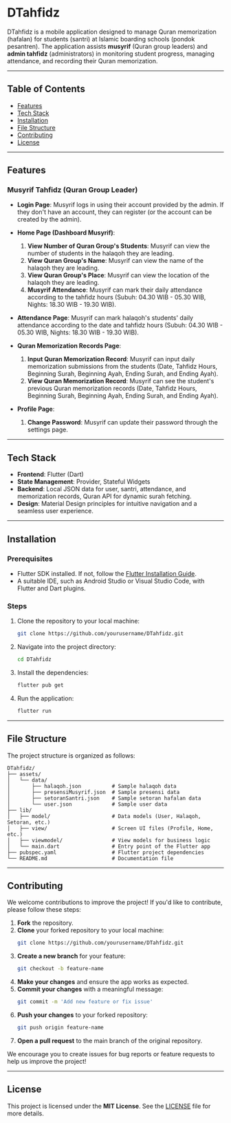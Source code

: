 # DTahfidz

DTahfidz is a mobile application designed to manage Quran memorization (hafalan) for students (santri) at Islamic boarding schools (pondok pesantren). The application assists **musyrif** (Quran group leaders) and **admin tahfidz** (administrators) in monitoring student progress, managing attendance, and recording their Quran memorization.

---

## Table of Contents

- [Features](#features)
- [Tech Stack](#tech-stack)
- [Installation](#installation)
- [File Structure](#file-structure)
- [Contributing](#contributing)
- [License](#license)

---

## Features

### Musyrif Tahfidz (Quran Group Leader)
- **Login Page**: Musyrif logs in using their account provided by the admin. If they don't have an account, they can register (or the account can be created by the admin).
  
- **Home Page (Dashboard Musyrif)**:
  1. **View Number of Quran Group's Students**: Musyrif can view the number of students in the halaqoh they are leading.
  2. **View Quran Group's Name**: Musyrif can view the name of the halaqoh they are leading.
  3. **View Quran Group's Place**: Musyrif can view the location of the halaqoh they are leading.
  4. **Musyrif Attendance**: Musyrif can mark their daily attendance according to the tahfidz hours (Subuh: 04.30 WIB - 05.30 WIB, Nights: 18.30 WIB - 19.30 WIB).

- **Attendance Page**:
  Musyrif can mark halaqoh's students' daily attendance according to the date and tahfidz hours (Subuh: 04.30 WIB - 05.30 WIB, Nights: 18.30 WIB - 19.30 WIB).

- **Quran Memorization Records Page**:
  1. **Input Quran Memorization Record**: Musyrif can input daily memorization submissions from the students (Date, Tahfidz Hours, Beginning Surah, Beginning Ayah, Ending Surah, and Ending Ayah).
  2. **View Quran Memorization Record**: Musyrif can see the student's previous Quran memorization records (Date, Tahfidz Hours, Beginning Surah, Beginning Ayah, Ending Surah, and Ending Ayah).

- **Profile Page**:
  1. **Change Password**: Musyrif can update their password through the settings page.

---

## Tech Stack

- **Frontend**: Flutter (Dart)
- **State Management**: Provider, Stateful Widgets
- **Backend**: Local JSON data for user, santri, attendance, and memorization records, Quran API for dynamic surah fetching.
- **Design**: Material Design principles for intuitive navigation and a seamless user experience.

---

## Installation

### Prerequisites

- Flutter SDK installed. If not, follow the [Flutter Installation Guide](https://flutter.dev/docs/get-started/install).
- A suitable IDE, such as Android Studio or Visual Studio Code, with Flutter and Dart plugins.

### Steps

1. Clone the repository to your local machine:
    ```bash
    git clone https://github.com/yourusername/DTahfidz.git
    ```

2. Navigate into the project directory:
    ```bash
    cd DTahfidz
    ```

3. Install the dependencies:
    ```bash
    flutter pub get
    ```

4. Run the application:
    ```bash
    flutter run
    ```

---

## File Structure

The project structure is organized as follows:

```plaintext
DTahfidz/
├── assets/
│   └── data/
│       ├── halaqoh.json          # Sample halaqoh data
│       ├── presensiMusyrif.json  # Sample presensi data
│       ├── setoranSantri.json    # Sample setoran hafalan data
│       └── user.json             # Sample user data
├── lib/
│   ├── model/                    # Data models (User, Halaqoh, Setoran, etc.)
│   ├── view/                     # Screen UI files (Profile, Home, etc.)
│   ├── viewmodel/                # View models for business logic
│   └── main.dart                 # Entry point of the Flutter app
├── pubspec.yaml                  # Flutter project dependencies
└── README.md                     # Documentation file
```

---
## Contributing

We welcome contributions to improve the project! If you'd like to contribute, please follow these steps:

1. **Fork** the repository.
2. **Clone** your forked repository to your local machine:
    ```bash
    git clone https://github.com/yourusername/DTahfidz.git
    ```
3. **Create a new branch** for your feature:
    ```bash
    git checkout -b feature-name
    ```
4. **Make your changes** and ensure the app works as expected.
5. **Commit your changes** with a meaningful message:
    ```bash
    git commit -m 'Add new feature or fix issue'
    ```
6. **Push your changes** to your forked repository:
    ```bash
    git push origin feature-name
    ```
7. **Open a pull request** to the main branch of the original repository.

We encourage you to create issues for bug reports or feature requests to help us improve the project!

---

## License

This project is licensed under the **MIT License**. See the [LICENSE](LICENSE) file for more details.

